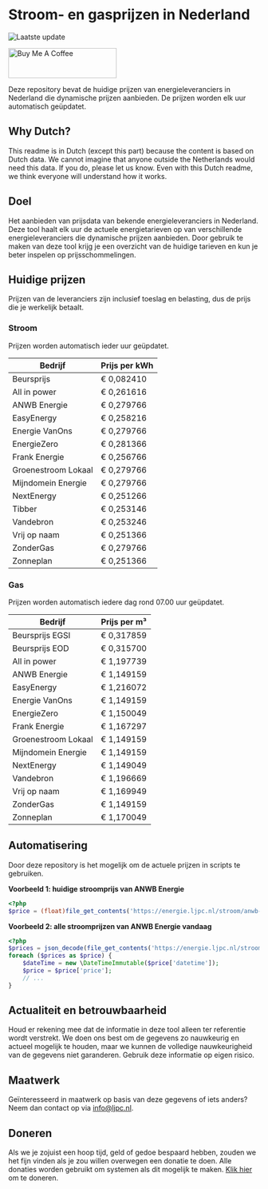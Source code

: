 # Stroom- en gasprijzen in Nederland

![Laatste update](https://img.shields.io/badge/laatste%20update-2024--07--27%2007%3A00%20CET-brightgreen)

<a href="https://www.buymeacoffee.com/Lars-" target="_blank"><img src="https://cdn.buymeacoffee.com/buttons/v2/default-orange.png" alt="Buy Me A Coffee" height="60" style="height: 60px !important;width: 217px !important;" ></a>

Deze repository bevat de huidige prijzen van energieleveranciers in Nederland die dynamische prijzen aanbieden. De prijzen worden elk uur automatisch geüpdatet.

## Why Dutch?

This readme is in Dutch (except this part) because the content is based on Dutch data. We cannot imagine that anyone outside the Netherlands would need this data. If you do, please let us know. Even with this Dutch readme, we think
everyone will understand how it works.

## Doel

Het aanbieden van prijsdata van bekende energieleveranciers in Nederland. Deze tool haalt elk uur de actuele energietarieven op van verschillende energieleveranciers die dynamische prijzen aanbieden. Door gebruik te maken van deze tool
krijg je een overzicht van de huidige tarieven en kun je beter inspelen op prijsschommelingen.

## Huidige prijzen

Prijzen van de leveranciers zijn inclusief toeslag en belasting, dus de prijs die je werkelijk betaalt.

### Stroom

Prijzen worden automatisch ieder uur geüpdatet.

 Bedrijf | Prijs per kWh 
---------|---------------
Beursprijs | € 0,082410
All in power | € 0,261616
ANWB Energie | € 0,279766
EasyEnergy | € 0,258216
Energie VanOns | € 0,279766
EnergieZero | € 0,281366
Frank Energie | € 0,256766
Groenestroom Lokaal | € 0,279766
Mijndomein Energie | € 0,279766
NextEnergy | € 0,251266
Tibber | € 0,253146
Vandebron | € 0,253246
Vrij op naam | € 0,251366
ZonderGas | € 0,279766
Zonneplan | € 0,251366


### Gas

Prijzen worden automatisch iedere dag rond 07.00 uur geüpdatet.

 Bedrijf | Prijs per m³ 
---------|--------------
Beursprijs EGSI | € 0,317859
Beursprijs EOD | € 0,315700
All in power | € 1,197739
ANWB Energie | € 1,149159
EasyEnergy | € 1,216072
Energie VanOns | € 1,149159
EnergieZero | € 1,150049
Frank Energie | € 1,167297
Groenestroom Lokaal | € 1,149159
Mijndomein Energie | € 1,149159
NextEnergy | € 1,149049
Vandebron | € 1,196669
Vrij op naam | € 1,169949
ZonderGas | € 1,149159
Zonneplan | € 1,170049


## Automatisering

Door deze repository is het mogelijk om de actuele prijzen in scripts te gebruiken.

**Voorbeeld 1: huidige stroomprijs van ANWB Energie**

```php
<?php
$price = (float)file_get_contents('https://energie.ljpc.nl/stroom/anwb-energie-nu.txt');

```

**Voorbeeld 2: alle stroomprijzen van ANWB Energie vandaag**

```php
<?php
$prices = json_decode(file_get_contents('https://energie.ljpc.nl/stroom/all-in-power-vandaag.json'),true);
foreach ($prices as $price) {
    $dateTime = new \DateTimeImmutable($price['datetime']);
    $price = $price['price'];
    // ...
}
```

## Actualiteit en betrouwbaarheid

Houd er rekening mee dat de informatie in deze tool alleen ter referentie wordt verstrekt. We doen ons best om de gegevens zo nauwkeurig en actueel mogelijk te houden, maar we kunnen de volledige nauwkeurigheid van de gegevens niet
garanderen. Gebruik deze informatie op eigen risico.

## Maatwerk

Geïnteresseerd in maatwerk op basis van deze gegevens of iets anders? Neem dan contact op
via [info@ljpc.nl](mailto:info@ljpc.nl?subject=Energie%20prijzen).

## Doneren

Als we je zojuist een hoop tijd, geld of gedoe bespaard hebben, zouden we het fijn vinden als je zou willen overwegen een
donatie te doen. Alle donaties worden gebruikt om systemen als dit mogelijk te
maken. [Klik hier](https://www.buymeacoffee.com/Lars-) om te doneren.
